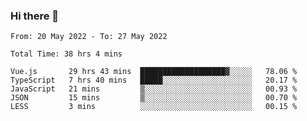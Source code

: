 ### Hi there 👋

<!--
**siaikin/siaikin** is a ✨ _special_ ✨ repository because its `README.md` (this file) appears on your GitHub profile.

Here are some ideas to get you started:

- 🔭 I’m currently working on ...
- 🌱 I’m currently learning ...
- 👯 I’m looking to collaborate on ...
- 🤔 I’m looking for help with ...
- 💬 Ask me about ...
- 📫 How to reach me: ...
- 😄 Pronouns: ...
- ⚡ Fun fact: ...
-->

<!--START_SECTION:waka-->

```text
From: 20 May 2022 - To: 27 May 2022

Total Time: 38 hrs 4 mins

Vue.js       29 hrs 43 mins  ███████████████████▓░░░░░   78.06 %
TypeScript   7 hrs 40 mins   █████░░░░░░░░░░░░░░░░░░░░   20.17 %
JavaScript   21 mins         ▒░░░░░░░░░░░░░░░░░░░░░░░░   00.93 %
JSON         15 mins         ▒░░░░░░░░░░░░░░░░░░░░░░░░   00.70 %
LESS         3 mins          ░░░░░░░░░░░░░░░░░░░░░░░░░   00.15 %
```

<!--END_SECTION:waka-->
